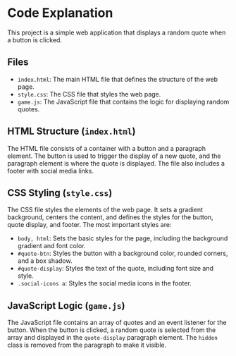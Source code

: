 # Code Explanation

This project is a simple web application that displays a random quote when a button is clicked.

## Files

- `index.html`: The main HTML file that defines the structure of the web page.
- `style.css`: The CSS file that styles the web page.
- `game.js`: The JavaScript file that contains the logic for displaying random quotes.

## HTML Structure (`index.html`)

The HTML file consists of a container with a button and a paragraph element. The button is used to trigger the display of a new quote, and the paragraph element is where the quote is displayed. The file also includes a footer with social media links.

## CSS Styling (`style.css`)

The CSS file styles the elements of the web page. It sets a gradient background, centers the content, and defines the styles for the button, quote display, and footer. The most important styles are:

- `body, html`: Sets the basic styles for the page, including the background gradient and font color.
- `#quote-btn`: Styles the button with a background color, rounded corners, and a box shadow.
- `#quote-display`: Styles the text of the quote, including font size and style.
- `.social-icons a`: Styles the social media icons in the footer.

## JavaScript Logic (`game.js`)

The JavaScript file contains an array of quotes and an event listener for the button. When the button is clicked, a random quote is selected from the array and displayed in the `quote-display` paragraph element. The `hidden` class is removed from the paragraph to make it visible.
